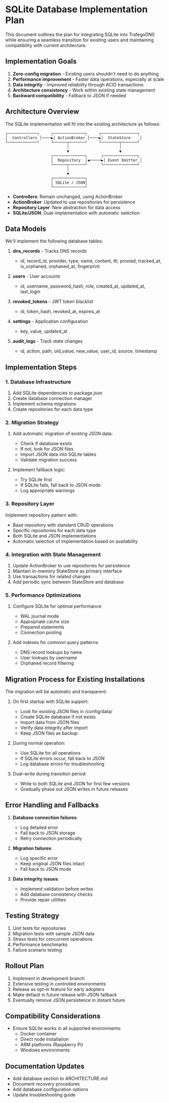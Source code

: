 # SQLite Database Implementation Plan

This document outlines the plan for integrating SQLite into TrafegoDNS while ensuring a seamless transition for existing users and maintaining compatibility with current architecture.

## Implementation Goals

1. **Zero-config migration** - Existing users shouldn't need to do anything
2. **Performance improvement** - Faster data operations, especially at scale
3. **Data integrity** - Improved reliability through ACID transactions
4. **Architecture consistency** - Work within existing state management
5. **Backward compatibility** - Fallback to JSON if needed

## Architecture Overview

The SQLite implementation will fit into the existing architecture as follows:

```
┌─────────────┐     ┌──────────────┐     ┌────────────────┐
│  Controllers │────▶│ ActionBroker │────▶│  StateStore    │
└─────────────┘     └──────┬───────┘     └────────┬───────┘
                           │                      │
                           ▼                      ▼
                    ┌──────────────┐      ┌───────────────┐
                    │  Repository  │◀─────▶│ Event Emitter │
                    └──────┬───────┘      └───────────────┘
                           │
                           ▼
                    ┌──────────────┐
                    │ SQLite / JSON│
                    └──────────────┘
```

- **Controllers**: Remain unchanged, using ActionBroker
- **ActionBroker**: Updated to use repositories for persistence
- **Repository Layer**: New abstraction for data access
- **SQLite/JSON**: Dual-implementation with automatic selection

## Data Models

We'll implement the following database tables:

1. **dns_records** - Tracks DNS records
   - id, record_id, provider, type, name, content, ttl, proxied, tracked_at, is_orphaned, orphaned_at, fingerprint

2. **users** - User accounts
   - id, username, password_hash, role, created_at, updated_at, last_login

3. **revoked_tokens** - JWT token blacklist
   - id, token_hash, revoked_at, expires_at

4. **settings** - Application configuration
   - key, value, updated_at

5. **audit_logs** - Track state changes
   - id, action, path, old_value, new_value, user_id, source, timestamp

## Implementation Steps

### 1. Database Infrastructure

1. Add SQLite dependencies to package.json
2. Create database connection manager
3. Implement schema migrations
4. Create repositories for each data type

### 2. Migration Strategy

1. Add automatic migration of existing JSON data:
   - Check if database exists
   - If not, look for JSON files
   - Import JSON data into SQLite tables
   - Validate migration success

2. Implement fallback logic:
   - Try SQLite first
   - If SQLite fails, fall back to JSON mode
   - Log appropriate warnings

### 3. Repository Layer

Implement repository pattern with:
- Base repository with standard CRUD operations
- Specific repositories for each data type
- Both SQLite and JSON implementations
- Automatic selection of implementation based on availability

### 4. Integration with State Management

1. Update ActionBroker to use repositories for persistence
2. Maintain in-memory StateStore as primary interface
3. Use transactions for related changes
4. Add periodic sync between StateStore and database

### 5. Performance Optimizations

1. Configure SQLite for optimal performance:
   - WAL journal mode
   - Appropriate cache size
   - Prepared statements
   - Connection pooling

2. Add indexes for common query patterns:
   - DNS record lookups by name
   - User lookups by username
   - Orphaned record filtering

## Migration Process for Existing Installations

The migration will be automatic and transparent:

1. On first startup with SQLite support:
   - Look for existing JSON files in /config/data/
   - Create SQLite database if not exists
   - Import data from JSON files
   - Verify data integrity after import
   - Keep JSON files as backup

2. During normal operation:
   - Use SQLite for all operations
   - If SQLite errors occur, fall back to JSON
   - Log database errors for troubleshooting

3. Dual-write during transition period:
   - Write to both SQLite and JSON for first few versions
   - Gradually phase out JSON writes in future releases

## Error Handling and Fallbacks

1. **Database connection failures**:
   - Log detailed error
   - Fall back to JSON storage
   - Retry connection periodically

2. **Migration failures**:
   - Log specific error
   - Keep original JSON files intact
   - Fall back to JSON mode

3. **Data integrity issues**:
   - Implement validation before writes
   - Add database consistency checks
   - Provide repair utilities

## Testing Strategy

1. Unit tests for repositories
2. Migration tests with sample JSON data
3. Stress tests for concurrent operations
4. Performance benchmarks
5. Failure scenario testing

## Rollout Plan

1. Implement in development branch
2. Extensive testing in controlled environments
3. Release as opt-in feature for early adopters
4. Make default in future release with JSON fallback
5. Eventually remove JSON persistence in distant future

## Compatibility Considerations

- Ensure SQLite works in all supported environments:
  - Docker container
  - Direct node installation
  - ARM platforms (Raspberry Pi)
  - Windows environments

## Documentation Updates

- Add database section to ARCHITECTURE.md
- Document recovery procedures
- Add database configuration options
- Update troubleshooting guide